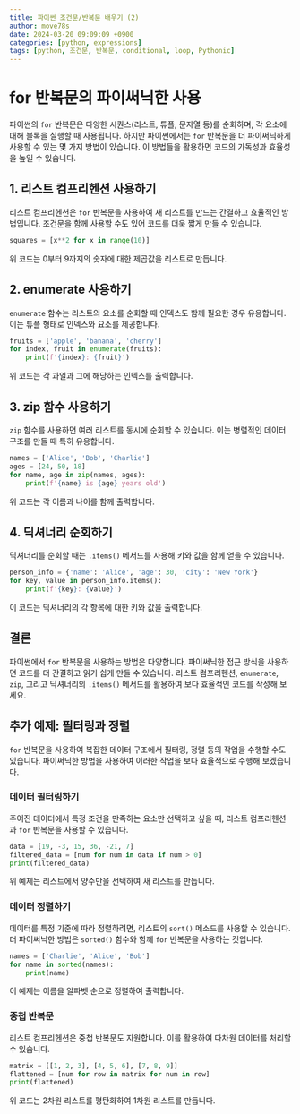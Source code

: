 ```yaml
---
title: 파이썬 조건문/반복문 배우기 (2)
author: move78s
date: 2024-03-20 09:09:09 +0900
categories: [python, expressions]
tags: [python, 조건문, 반복문, conditional, loop, Pythonic]
---
```


# for 반복문의 파이써닉한 사용

파이썬의 `for` 반복문은 다양한 시퀀스(리스트, 튜플, 문자열 등)를 순회하며, 각 요소에 대해 블록을 실행할 때 사용됩니다. 하지만 파이썬에서는 `for` 반복문을 더 파이써닉하게 사용할 수 있는 몇 가지 방법이 있습니다. 이 방법들을 활용하면 코드의 가독성과 효율성을 높일 수 있습니다.

## 1. 리스트 컴프리헨션 사용하기

리스트 컴프리헨션은 `for` 반복문을 사용하여 새 리스트를 만드는 간결하고 효율적인 방법입니다. 조건문을 함께 사용할 수도 있어 코드를 더욱 짧게 만들 수 있습니다.

```python
squares = [x**2 for x in range(10)]
```

위 코드는 0부터 9까지의 숫자에 대한 제곱값을 리스트로 만듭니다.

## 2. enumerate 사용하기

`enumerate` 함수는 리스트의 요소를 순회할 때 인덱스도 함께 필요한 경우 유용합니다. 이는 튜플 형태로 인덱스와 요소를 제공합니다.

```python
fruits = ['apple', 'banana', 'cherry']
for index, fruit in enumerate(fruits):
    print(f'{index}: {fruit}')
```

위 코드는 각 과일과 그에 해당하는 인덱스를 출력합니다.

## 3. zip 함수 사용하기

`zip` 함수를 사용하면 여러 리스트를 동시에 순회할 수 있습니다. 이는 병렬적인 데이터 구조를 만들 때 특히 유용합니다.

```python
names = ['Alice', 'Bob', 'Charlie']
ages = [24, 50, 18]
for name, age in zip(names, ages):
    print(f'{name} is {age} years old')
```

위 코드는 각 이름과 나이를 함께 출력합니다.

## 4. 딕셔너리 순회하기

딕셔너리를 순회할 때는 `.items()` 메서드를 사용해 키와 값을 함께 얻을 수 있습니다.

```python
person_info = {'name': 'Alice', 'age': 30, 'city': 'New York'}
for key, value in person_info.items():
    print(f'{key}: {value}')
```

이 코드는 딕셔너리의 각 항목에 대한 키와 값을 출력합니다.

## 결론

파이썬에서 `for` 반복문을 사용하는 방법은 다양합니다. 파이써닉한 접근 방식을 사용하면 코드를 더 간결하고 읽기 쉽게 만들 수 있습니다. 리스트 컴프리헨션, `enumerate`, `zip`, 그리고 딕셔너리의 `.items()` 메서드를 활용하여 보다 효율적인 코드를 작성해 보세요.

## 추가 예제: 필터링과 정렬

`for` 반복문을 사용하여 복잡한 데이터 구조에서 필터링, 정렬 등의 작업을 수행할 수도 있습니다. 파이써닉한 방법을 사용하여 이러한 작업을 보다 효율적으로 수행해 보겠습니다.

### 데이터 필터링하기

주어진 데이터에서 특정 조건을 만족하는 요소만 선택하고 싶을 때, 리스트 컴프리헨션과 `for` 반복문을 사용할 수 있습니다.

```python
data = [19, -3, 15, 36, -21, 7]
filtered_data = [num for num in data if num > 0]
print(filtered_data)
```

위 예제는 리스트에서 양수만을 선택하여 새 리스트를 만듭니다.

### 데이터 정렬하기

데이터를 특정 기준에 따라 정렬하려면, 리스트의 `sort()` 메소드를 사용할 수 있습니다. 더 파이써닉한 방법은 `sorted()` 함수와 함께 `for` 반복문을 사용하는 것입니다.

```python
names = ['Charlie', 'Alice', 'Bob']
for name in sorted(names):
    print(name)
```

이 예제는 이름을 알파벳 순으로 정렬하여 출력합니다.

### 중첩 반복문

리스트 컴프리헨션은 중첩 반복문도 지원합니다. 이를 활용하여 다차원 데이터를 처리할 수 있습니다.

```python
matrix = [[1, 2, 3], [4, 5, 6], [7, 8, 9]]
flattened = [num for row in matrix for num in row]
print(flattened)
```

위 코드는 2차원 리스트를 평탄화하여 1차원 리스트를 만듭니다.
